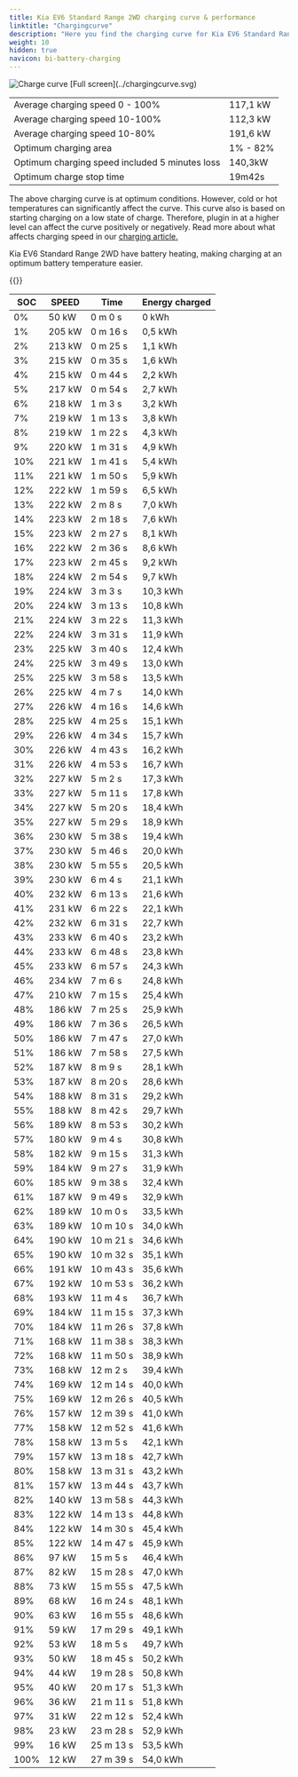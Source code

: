```yaml
---
title: Kia EV6 Standard Range 2WD charging curve & performance
linktitle: "Chargingcurve"
description: "Here you find the charging curve for Kia EV6 Standard Range 2WD. "
weight: 10
hidden: true
navicon: bi-battery-charging
---
```

<!-- markdownlint-disable MD033 -->
<img src="../chargingcurve.svg" alt="Charge curve" class="img-fluid">
[Full screen](../chargingcurve.svg)


<table class="table table-striped">
<tbody>
<tr>
<td>Average charging speed 0 - 100% </td><td>117,1 kW</td>
</tr>
<tr>
<td>Average charging speed 10-100% </td><td>112,3 kW</td>
</tr>
<tr>
<td>Average charging speed 10-80% </td><td>191,6 kW</td>
</tr>
<tr>
<td>Optimum charging area</td><td>1% - 82%</td>
</tr>
<tr>
</tr>
<td>Optimum charging speed included 5 minutes loss</td><td>140,3kW</td>
<tr>
<td>Optimum charge stop time </td><td>19m42s</td>
</tr>
</tbody>
</table>


The above charging curve is at optimum conditions. However, cold or hot temperatures can significantly affect the curve. This curve also is based on starting charging on a low state of charge. Therefore, plugin in at a higher level can affect the curve positively or negatively. Read more about what affects charging speed in our [charging article.](../../../../../technology/battery/charging/) 


Kia EV6 Standard Range 2WD have battery heating, making charging at an optimum battery temperature easier. 


{{<evkxdisplayaddarticle />}}
<table class="table table-striped">
<thead>
<tr><th>SOC</th><th>SPEED</th><th>Time</th><th>Energy charged</th></tr>
</thead>
<tbody>
<tr>
<td>0%</td><td>50 kW</td><td> 0 m 0 s </td><td>0 kWh </td>
</tr>
<tr>
<td>1%</td><td>205 kW</td><td> 0 m 16 s </td><td>0,5 kWh </td>
</tr>
<tr>
<td>2%</td><td>213 kW</td><td> 0 m 25 s </td><td>1,1 kWh </td>
</tr>
<tr>
<td>3%</td><td>215 kW</td><td> 0 m 35 s </td><td>1,6 kWh </td>
</tr>
<tr>
<td>4%</td><td>215 kW</td><td> 0 m 44 s </td><td>2,2 kWh </td>
</tr>
<tr>
<td>5%</td><td>217 kW</td><td> 0 m 54 s </td><td>2,7 kWh </td>
</tr>
<tr>
<td>6%</td><td>218 kW</td><td> 1 m 3 s </td><td>3,2 kWh </td>
</tr>
<tr>
<td>7%</td><td>219 kW</td><td> 1 m 13 s </td><td>3,8 kWh </td>
</tr>
<tr>
<td>8%</td><td>219 kW</td><td> 1 m 22 s </td><td>4,3 kWh </td>
</tr>
<tr>
<td>9%</td><td>220 kW</td><td> 1 m 31 s </td><td>4,9 kWh </td>
</tr>
<tr>
<td>10%</td><td>221 kW</td><td> 1 m 41 s </td><td>5,4 kWh </td>
</tr>
<tr>
<td>11%</td><td>221 kW</td><td> 1 m 50 s </td><td>5,9 kWh </td>
</tr>
<tr>
<td>12%</td><td>222 kW</td><td> 1 m 59 s </td><td>6,5 kWh </td>
</tr>
<tr>
<td>13%</td><td>222 kW</td><td> 2 m 8 s </td><td>7,0 kWh </td>
</tr>
<tr>
<td>14%</td><td>223 kW</td><td> 2 m 18 s </td><td>7,6 kWh </td>
</tr>
<tr>
<td>15%</td><td>223 kW</td><td> 2 m 27 s </td><td>8,1 kWh </td>
</tr>
<tr>
<td>16%</td><td>222 kW</td><td> 2 m 36 s </td><td>8,6 kWh </td>
</tr>
<tr>
<td>17%</td><td>223 kW</td><td> 2 m 45 s </td><td>9,2 kWh </td>
</tr>
<tr>
<td>18%</td><td>224 kW</td><td> 2 m 54 s </td><td>9,7 kWh </td>
</tr>
<tr>
<td>19%</td><td>224 kW</td><td> 3 m 3 s </td><td>10,3 kWh </td>
</tr>
<tr>
<td>20%</td><td>224 kW</td><td> 3 m 13 s </td><td>10,8 kWh </td>
</tr>
<tr>
<td>21%</td><td>224 kW</td><td> 3 m 22 s </td><td>11,3 kWh </td>
</tr>
<tr>
<td>22%</td><td>224 kW</td><td> 3 m 31 s </td><td>11,9 kWh </td>
</tr>
<tr>
<td>23%</td><td>225 kW</td><td> 3 m 40 s </td><td>12,4 kWh </td>
</tr>
<tr>
<td>24%</td><td>225 kW</td><td> 3 m 49 s </td><td>13,0 kWh </td>
</tr>
<tr>
<td>25%</td><td>225 kW</td><td> 3 m 58 s </td><td>13,5 kWh </td>
</tr>
<tr>
<td>26%</td><td>225 kW</td><td> 4 m 7 s </td><td>14,0 kWh </td>
</tr>
<tr>
<td>27%</td><td>226 kW</td><td> 4 m 16 s </td><td>14,6 kWh </td>
</tr>
<tr>
<td>28%</td><td>225 kW</td><td> 4 m 25 s </td><td>15,1 kWh </td>
</tr>
<tr>
<td>29%</td><td>226 kW</td><td> 4 m 34 s </td><td>15,7 kWh </td>
</tr>
<tr>
<td>30%</td><td>226 kW</td><td> 4 m 43 s </td><td>16,2 kWh </td>
</tr>
<tr>
<td>31%</td><td>226 kW</td><td> 4 m 53 s </td><td>16,7 kWh </td>
</tr>
<tr>
<td>32%</td><td>227 kW</td><td> 5 m 2 s </td><td>17,3 kWh </td>
</tr>
<tr>
<td>33%</td><td>227 kW</td><td> 5 m 11 s </td><td>17,8 kWh </td>
</tr>
<tr>
<td>34%</td><td>227 kW</td><td> 5 m 20 s </td><td>18,4 kWh </td>
</tr>
<tr>
<td>35%</td><td>227 kW</td><td> 5 m 29 s </td><td>18,9 kWh </td>
</tr>
<tr>
<td>36%</td><td>230 kW</td><td> 5 m 38 s </td><td>19,4 kWh </td>
</tr>
<tr>
<td>37%</td><td>230 kW</td><td> 5 m 46 s </td><td>20,0 kWh </td>
</tr>
<tr>
<td>38%</td><td>230 kW</td><td> 5 m 55 s </td><td>20,5 kWh </td>
</tr>
<tr>
<td>39%</td><td>230 kW</td><td> 6 m 4 s </td><td>21,1 kWh </td>
</tr>
<tr>
<td>40%</td><td>232 kW</td><td> 6 m 13 s </td><td>21,6 kWh </td>
</tr>
<tr>
<td>41%</td><td>231 kW</td><td> 6 m 22 s </td><td>22,1 kWh </td>
</tr>
<tr>
<td>42%</td><td>232 kW</td><td> 6 m 31 s </td><td>22,7 kWh </td>
</tr>
<tr>
<td>43%</td><td>233 kW</td><td> 6 m 40 s </td><td>23,2 kWh </td>
</tr>
<tr>
<td>44%</td><td>233 kW</td><td> 6 m 48 s </td><td>23,8 kWh </td>
</tr>
<tr>
<td>45%</td><td>233 kW</td><td> 6 m 57 s </td><td>24,3 kWh </td>
</tr>
<tr>
<td>46%</td><td>234 kW</td><td> 7 m 6 s </td><td>24,8 kWh </td>
</tr>
<tr>
<td>47%</td><td>210 kW</td><td> 7 m 15 s </td><td>25,4 kWh </td>
</tr>
<tr>
<td>48%</td><td>186 kW</td><td> 7 m 25 s </td><td>25,9 kWh </td>
</tr>
<tr>
<td>49%</td><td>186 kW</td><td> 7 m 36 s </td><td>26,5 kWh </td>
</tr>
<tr>
<td>50%</td><td>186 kW</td><td> 7 m 47 s </td><td>27,0 kWh </td>
</tr>
<tr>
<td>51%</td><td>186 kW</td><td> 7 m 58 s </td><td>27,5 kWh </td>
</tr>
<tr>
<td>52%</td><td>187 kW</td><td> 8 m 9 s </td><td>28,1 kWh </td>
</tr>
<tr>
<td>53%</td><td>187 kW</td><td> 8 m 20 s </td><td>28,6 kWh </td>
</tr>
<tr>
<td>54%</td><td>188 kW</td><td> 8 m 31 s </td><td>29,2 kWh </td>
</tr>
<tr>
<td>55%</td><td>188 kW</td><td> 8 m 42 s </td><td>29,7 kWh </td>
</tr>
<tr>
<td>56%</td><td>189 kW</td><td> 8 m 53 s </td><td>30,2 kWh </td>
</tr>
<tr>
<td>57%</td><td>180 kW</td><td> 9 m 4 s </td><td>30,8 kWh </td>
</tr>
<tr>
<td>58%</td><td>182 kW</td><td> 9 m 15 s </td><td>31,3 kWh </td>
</tr>
<tr>
<td>59%</td><td>184 kW</td><td> 9 m 27 s </td><td>31,9 kWh </td>
</tr>
<tr>
<td>60%</td><td>185 kW</td><td> 9 m 38 s </td><td>32,4 kWh </td>
</tr>
<tr>
<td>61%</td><td>187 kW</td><td> 9 m 49 s </td><td>32,9 kWh </td>
</tr>
<tr>
<td>62%</td><td>189 kW</td><td> 10 m 0 s </td><td>33,5 kWh </td>
</tr>
<tr>
<td>63%</td><td>189 kW</td><td> 10 m 10 s </td><td>34,0 kWh </td>
</tr>
<tr>
<td>64%</td><td>190 kW</td><td> 10 m 21 s </td><td>34,6 kWh </td>
</tr>
<tr>
<td>65%</td><td>190 kW</td><td> 10 m 32 s </td><td>35,1 kWh </td>
</tr>
<tr>
<td>66%</td><td>191 kW</td><td> 10 m 43 s </td><td>35,6 kWh </td>
</tr>
<tr>
<td>67%</td><td>192 kW</td><td> 10 m 53 s </td><td>36,2 kWh </td>
</tr>
<tr>
<td>68%</td><td>193 kW</td><td> 11 m 4 s </td><td>36,7 kWh </td>
</tr>
<tr>
<td>69%</td><td>184 kW</td><td> 11 m 15 s </td><td>37,3 kWh </td>
</tr>
<tr>
<td>70%</td><td>184 kW</td><td> 11 m 26 s </td><td>37,8 kWh </td>
</tr>
<tr>
<td>71%</td><td>168 kW</td><td> 11 m 38 s </td><td>38,3 kWh </td>
</tr>
<tr>
<td>72%</td><td>168 kW</td><td> 11 m 50 s </td><td>38,9 kWh </td>
</tr>
<tr>
<td>73%</td><td>168 kW</td><td> 12 m 2 s </td><td>39,4 kWh </td>
</tr>
<tr>
<td>74%</td><td>169 kW</td><td> 12 m 14 s </td><td>40,0 kWh </td>
</tr>
<tr>
<td>75%</td><td>169 kW</td><td> 12 m 26 s </td><td>40,5 kWh </td>
</tr>
<tr>
<td>76%</td><td>157 kW</td><td> 12 m 39 s </td><td>41,0 kWh </td>
</tr>
<tr>
<td>77%</td><td>158 kW</td><td> 12 m 52 s </td><td>41,6 kWh </td>
</tr>
<tr>
<td>78%</td><td>158 kW</td><td> 13 m 5 s </td><td>42,1 kWh </td>
</tr>
<tr>
<td>79%</td><td>157 kW</td><td> 13 m 18 s </td><td>42,7 kWh </td>
</tr>
<tr>
<td>80%</td><td>158 kW</td><td> 13 m 31 s </td><td>43,2 kWh </td>
</tr>
<tr>
<td>81%</td><td>157 kW</td><td> 13 m 44 s </td><td>43,7 kWh </td>
</tr>
<tr>
<td>82%</td><td>140 kW</td><td> 13 m 58 s </td><td>44,3 kWh </td>
</tr>
<tr>
<td>83%</td><td>122 kW</td><td> 14 m 13 s </td><td>44,8 kWh </td>
</tr>
<tr>
<td>84%</td><td>122 kW</td><td> 14 m 30 s </td><td>45,4 kWh </td>
</tr>
<tr>
<td>85%</td><td>122 kW</td><td> 14 m 47 s </td><td>45,9 kWh </td>
</tr>
<tr>
<td>86%</td><td>97 kW</td><td> 15 m 5 s </td><td>46,4 kWh </td>
</tr>
<tr>
<td>87%</td><td>82 kW</td><td> 15 m 28 s </td><td>47,0 kWh </td>
</tr>
<tr>
<td>88%</td><td>73 kW</td><td> 15 m 55 s </td><td>47,5 kWh </td>
</tr>
<tr>
<td>89%</td><td>68 kW</td><td> 16 m 24 s </td><td>48,1 kWh </td>
</tr>
<tr>
<td>90%</td><td>63 kW</td><td> 16 m 55 s </td><td>48,6 kWh </td>
</tr>
<tr>
<td>91%</td><td>59 kW</td><td> 17 m 29 s </td><td>49,1 kWh </td>
</tr>
<tr>
<td>92%</td><td>53 kW</td><td> 18 m 5 s </td><td>49,7 kWh </td>
</tr>
<tr>
<td>93%</td><td>50 kW</td><td> 18 m 45 s </td><td>50,2 kWh </td>
</tr>
<tr>
<td>94%</td><td>44 kW</td><td> 19 m 28 s </td><td>50,8 kWh </td>
</tr>
<tr>
<td>95%</td><td>40 kW</td><td> 20 m 17 s </td><td>51,3 kWh </td>
</tr>
<tr>
<td>96%</td><td>36 kW</td><td> 21 m 11 s </td><td>51,8 kWh </td>
</tr>
<tr>
<td>97%</td><td>31 kW</td><td> 22 m 12 s </td><td>52,4 kWh </td>
</tr>
<tr>
<td>98%</td><td>23 kW</td><td> 23 m 28 s </td><td>52,9 kWh </td>
</tr>
<tr>
<td>99%</td><td>16 kW</td><td> 25 m 13 s </td><td>53,5 kWh </td>
</tr>
<tr>
<td>100%</td><td>12 kW</td><td> 27 m 39 s </td><td>54,0 kWh </td>
</tr>
</tbody>
</table>
